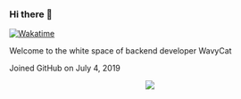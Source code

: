 ### Hi there 👋
[![Wakatime](https://wakatime.com/badge/user/4d385370-f82a-45c4-a4b9-9353d2226a3b.svg)](https://wakatime.com/@wavycat)

Welcome to the white space of backend developer WavyCat

Joined GitHub on July 4, 2019

<p align="center">
  <a href="https://skillicons.dev">
    <img src="https://skillicons.dev/icons?i=py,flask,fastapi,go,docker,git,github,githubactions,idea,bash,powershell,discord,linux,postgres,mysql,sqlite,redis,firebase,supabase,aws,cloudflare,workers&perline=11" />
  </a>
</p>

